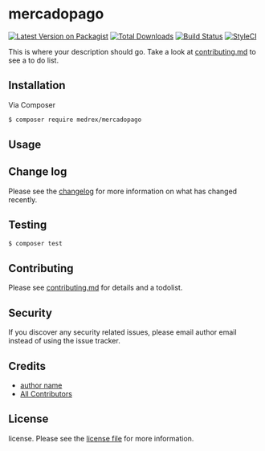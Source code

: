 # mercadopago

[![Latest Version on Packagist][ico-version]][link-packagist]
[![Total Downloads][ico-downloads]][link-downloads]
[![Build Status][ico-travis]][link-travis]
[![StyleCI][ico-styleci]][link-styleci]

This is where your description should go. Take a look at [contributing.md](contributing.md) to see a to do list.

## Installation

Via Composer

``` bash
$ composer require medrex/mercadopago
```

## Usage

## Change log

Please see the [changelog](changelog.md) for more information on what has changed recently.

## Testing

``` bash
$ composer test
```

## Contributing

Please see [contributing.md](contributing.md) for details and a todolist.

## Security

If you discover any security related issues, please email author email instead of using the issue tracker.

## Credits

- [author name][link-author]
- [All Contributors][link-contributors]

## License

license. Please see the [license file](license.md) for more information.

[ico-version]: https://img.shields.io/packagist/v/medrex/mercadopago.svg?style=flat-square
[ico-downloads]: https://img.shields.io/packagist/dt/medrex/mercadopago.svg?style=flat-square
[ico-travis]: https://img.shields.io/travis/medrex/mercadopago/master.svg?style=flat-square
[ico-styleci]: https://styleci.io/repos/12345678/shield

[link-packagist]: https://packagist.org/packages/medrex/mercadopago
[link-downloads]: https://packagist.org/packages/medrex/mercadopago
[link-travis]: https://travis-ci.org/medrex/mercadopago
[link-styleci]: https://styleci.io/repos/12345678
[link-author]: https://github.com/medrex
[link-contributors]: ../../contributors
